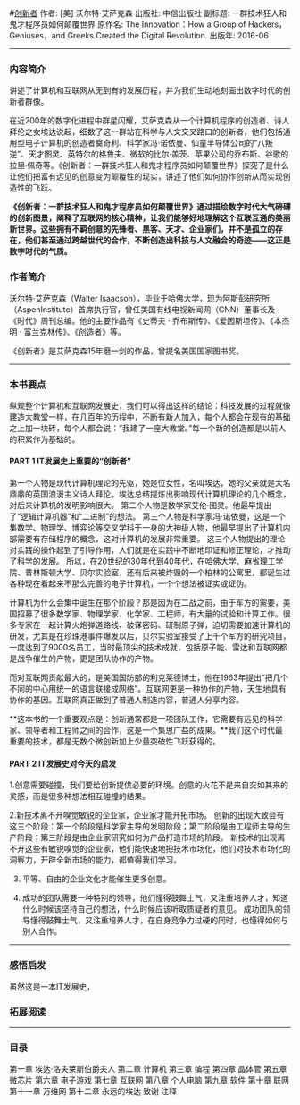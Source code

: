 #[创新者](https://book.douban.com/subject/26823787/)
作者:  [美] 沃尔特·艾萨克森
出版社: 中信出版社
副标题: 一群技术狂人和鬼才程序员如何颠覆世界
原作名: The Innovation：How a Group of Hackers，Geniuses，and Greeks Created the Digital Revolution.
出版年: 2016-06
***
### 内容简介 
讲述了计算机和互联网从无到有的发展历程，并为我们生动地刻画出数字时代的创新者群像。

在近200年的数字化进程中群星闪耀，艾萨克森从一个计算机程序的创造者、诗人拜伦之女埃达说起，细数了这一群站在科学与人文交叉路口的创新者，他们包括通用型电子计算机的创造者奠奇利、科学家冯·诺依曼、仙童半导体公司的“八叛逆”、天才图灵、英特尔的格鲁夫、微软的比尔·盖茨、苹果公司的乔布斯、谷歌的拉里·佩奇等。《创新者：一群技术狂人和鬼才程序员如何颠覆世界》探究了是什么让他们把富有远见的创意变为颠覆性的现实，讲述了他们如何协作创新从而实现创造性的飞跃。

**《创新者：一群技术狂人和鬼才程序员如何颠覆世界》通过描绘数字时代大气磅礴的创新图景，阐释了互联网的核心精神，让我们能够好地理解这个互联互通的美丽新世界。这些拥有不羁创意的先锋者、黑客、天才、企业家们，并不是孤立的存在，他们甚至通过跨越世代的合作，不断创造出科技与人文融合的奇迹——这正是数字时代的气质。**

### 作者简介 
沃尔特·艾萨克森（Walter Isaacson），毕业于哈佛大学，现为阿斯彭研究所（AspenInstitute）首席执行官，曾任美国有线电视新闻网（CNN）董事长及《时代》周刊总编。他的主要作品有《史蒂夫 · 乔布斯传》、《爱因斯坦传》、《本杰明 · 富兰克林传》、《创造者》等。

《创新者》是艾萨克森15年磨一剑的作品，曾提名美国国家图书奖。

***
### 本书要点
纵观整个计算机和互联网发展史，我们可以得出这样的结论：科技发展的过程就像建造大教堂一样，在几百年的历程中，不断有新人加入，每个人都会在现有的基础之上加一块砖，每个人都会说：“我建了一座大教堂。”每一个新的创造都是以前人的积累作为基础的。
#### PART 1  IT发展史上重要的“创新者”
第一个人物是现代计算机理论的先驱，她是位女性，名叫埃达，她的父亲就是大名鼎鼎的英国浪漫主义诗人拜伦。埃达总结提炼出影响现代计算机理论的几个概念，对后来计算机的发明影响很大。
第二个人物是数学家艾伦·图灵。他最早提出了“逻辑计算机器”和“二进制”的想法。
第三个人物是科学家冯·诺依曼，这是一个集数学、物理学、博弈论等交叉学科于一身的大神级人物，他最早提出了计算机内部需要有存储程序的概念，这对计算机的发展非常重要。
这三个人物提出的理论对实践的操作起到了引导作用，人们就是在实践中不断地印证和修正理论，才推动了科学的发展。
所以，在20世纪的30年代到40年代，在哈佛大学、麻省理工学院、普林斯顿大学、贝尔实验室，还有后来被炸毁的一个柏林的公寓里，都诞生过各种现在看起来不那么完善的电子计算机，一个个想法被证实或证伪。

计算机为什么会集中诞生在那个阶段？那是因为在二战之前，由于军方的需要，美国招募了很多数学家、物理学家、化学家、工程师，有大量的试验和计算工作。很多专家在一起计算火炮弹道路线、破译密码、研制原子弹，迫切需要加速计算机的研发，尤其是在珍珠港事件爆发以后，贝尔实验室接受了上千个军方的研究项目，一度达到了9000名员工，当时最顶尖的技术成就，包括原子能、雷达和互联网都是战争催生的产物，更是团队协作的产物。

而对互联网贡献最大的，是美国国防部的利克莱德博士，他在1963年提出“把几个不同的中心用统一的语言联接成网络”。互联网更是一种协作的产物，天生地具有协作的基因。互联网真正做到了普通人制造内容，普通人分享内容。

**这本书的一个重要观点是：创新通常都是一项团队工作，它需要有远见的科学家、领导者和工程师之间的合作，这是一个集思广益的成果。**我们这个时代最重要的技术，都是无数个微创新加上少量突破性飞跃获得的。

#### PART 2  IT发展史对今天的启发
1.创意需要碰撞，我们要给创新提供必要的环境。创意的火花不是来自突如其来的灵感，而是很多种想法相互碰撞的结果。 

2.新技术离不开嗅觉敏锐的企业家，企业家才能开拓市场。 
创新的出现大致会有这三个阶段：第一个阶段是科学家主导的发明阶段；第二阶段是由工程师主导的生产阶段；第三阶段是由企业家研究如何为产品打造市场的阶段。 
新技术的出现离不开这些有敏锐嗅觉的企业家，他们能快速地把技术市场化，他们对技术市场化的洞察力，开辟全新市场的能力，都值得我们学习。

3. 平等、自由的企业文化才能催生更多创意。 

4. 成功的团队需要一种特别的领导，他们懂得鼓舞士气，又注重培养人才，知道什么时候该坚持自己的想法，什么时候应该听取质疑者的意见。
成功团队的领导懂得鼓舞士气，又注重培养人才，在自身竞争力过硬的同时，也懂得如何与别人合作。

***
### 感悟启发
虽然这是一本IT发展史，

### 拓展阅读
***
### 目录
第一章 埃达·洛夫莱斯伯爵夫人
第二章 计算机
第三章 编程
第四章 晶体管
第五章 微芯片
第六章 电子游戏
第七章 互联网
第八章 个人电脑
第九章 软件
第十章 联网
第十一章 万维网
第十二章 永远的埃达
致谢
注释
